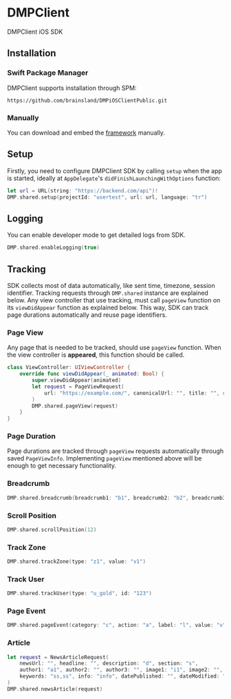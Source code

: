 # DMPClient

DMPClient iOS SDK

## Installation

### Swift Package Manager
DMPClient supports installation through SPM:
```
https://github.com/brainsland/DMPiOSClientPublic.git
```

### Manually
You can download and embed the [framework](https://github.com/brainsland/DMPiOSClientPublic/tree/main/binaries/DMPClient.xcframework) manually.

## Setup
Firstly, you need to configure DMPClient SDK by calling `setup` when the app is started, ideally at `AppDelegate`'s `didFinishLaunchingWithOptions` function:

```swift
let url = URL(string: "https://backend.com/api")!
DMP.shared.setup(projectId: "usertest", url: url, language: "tr")
```

## Logging
You can enable developer mode to get detailed logs from SDK.

```swift
DMP.shared.enableLogging(true)
```

## Tracking
SDK collects most of data automatically, like sent time, timezone, session identifier. Tracking requests through `DMP.shared` instance are explained below. Any view controller that use tracking, must call `pageView` function on its `viewDidAppear` function as explained below. This way, SDK can track page durations automatically and reuse page identifiers.

### Page View
Any page that is needed to be tracked, should use `pageView` function. When the view controller is **appeared**, this function should be called.

```swift
class ViewController: UIViewController {
    override func viewDidAppear(_ animated: Bool) {
        super.viewDidAppear(animated)
        let request = PageViewRequest(
            url: "https://example.com/", canonicalUrl: "", title: "", referrer: "r", infiniteScrollDepth: 0
        )
        DMP.shared.pageView(request)
    }
}
```

### Page Duration
Page durations are tracked through `pageView` requests automatically through saved `PageViewInfo`. Implementing `pageView` mentioned above will be enough to get necessary functionality.

### Breadcrumb
```swift
DMP.shared.breadcrumb(breadcrumb1: "b1", breadcrumb2: "b2", breadcrumb3: "b3", breadcrumb4: "b4", breadcrumb5: "b5")
```

### Scroll Position
```swift
DMP.shared.scrollPosition(12)
```

### Track Zone
```swift
DMP.shared.trackZone(type: "z1", value: "v1")
```

### Track User
```swift
DMP.shared.trackUser(type: "u_gold", id: "123")
```

### Page Event
```swift
DMP.shared.pageEvent(category: "c", action: "a", label: "l", value: "v")
```

### Article
```swift
let request = NewsArticleRequest(
    newsUrl: "", headline: "", description: "d", section: "s",
    author1: "a1", author2: "", author3: "", image1: "i1", image2: "", image3: "",
    keywords: "ss,ss", info: "info", datePublished: "", dateModified: "", wordCount: 3
)
DMP.shared.newsArticle(request)
```
